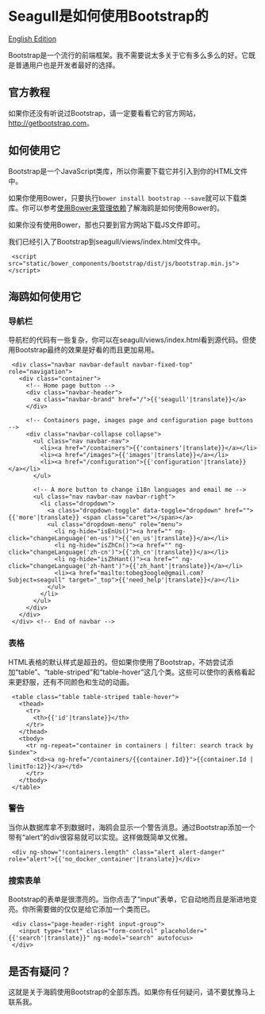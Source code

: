 
# Seagull是如何使用Bootstrap的

[English Edition](2014-10-27-how-seagull-use-bootstrap.md)

Bootstrap是一个流行的前端框架。我不需要说太多关于它有多么多么的好。它既是普通用户也是开发者最好的选择。

## 官方教程

如果你还没有听说过Bootstrap，请一定要看看它的官方网站，<http://getbootstrap.com>。

## 如何使用它

Bootstrap是一个JavaScript类库，所以你需要下载它并引入到你的HTML文件中。

如果你使用Bower，只要执行`bower install bootstrap --save`就可以下载类库。你可以参考[使用Bower来管理依赖](2014-10-26-use-bower-to-manage-dependency-zh.md)了解海鸥是如何使用Bower的。

如果你没有使用Bower，那也只要到官方网站下载JS文件即可。

我们已经引入了Bootstrap到seagull/views/index.html文件中。

```
 <script src="static/bower_components/bootstrap/dist/js/bootstrap.min.js"></script>
```

## 海鸥如何使用它

### 导航栏

导航栏的代码有一些复杂，你可以在seagull/views/index.html看到源代码。但使用Bootstrap最终的效果是好看的而且更加易用。

```
 <div class="navbar navbar-default navbar-fixed-top" role="navigation">
   <div class="container">
     <!-- Home page button -->
     <div class="navbar-header">
       <a class="navbar-brand" href="/">{{'seagull'|translate}}</a>
     </div>

     <!-- Containers page, images page and configuration page buttons -->
     <div class="navbar-collapse collapse">
       <ul class="nav navbar-nav">
         <li><a href="/containers">{{'containers'|translate}}</a></li>
         <li><a href="/images">{{'images'|translate}}</a></li>
         <li><a href="/configuration">{{'configuration'|translate}}</a></li>
       </ul>

       <!-- A more button to change i18n languages and email me -->
       <ul class="nav navbar-nav navbar-right">
         <li class="dropdown">
           <a class="dropdown-toggle" data-toggle="dropdown" href="">{{'more'|translate}} <span class="caret"></span></a>
           <ul class="dropdown-menu" role="menu">
             <li ng-hide="isEnUs()"><a href="" ng-click="changeLanguage('en-us')">{{'en_us'|translate}}</a></li>
             <li ng-hide="isZhCn()"><a href="" ng-click="changeLanguage('zh-cn')">{{'zh_cn'|translate}}</a></li>
             <li ng-hide="isZhHant()"><a href="" ng-click="changeLanguage('zh-hant')">{{'zh_hant'|translate}}</a></li>
             <li><a href="mailto:tobeg3oogle@gmail.com?Subject=seagull" target="_top">{{'need_help'|translate}}</a></li>
           </ul>
         </li>
       </ul>
     </div>
   </div>
 </div> <!-- End of navbar -->
```

### 表格

HTML表格的默认样式是超丑的。但如果你使用了Bootstrap，不妨尝试添加“table”、“table-striped”和“table-hover”这几个类。这些可以使你的表格看起来更舒服，还有不同颜色和生动的动画。

```
 <table class="table table-striped table-hover">
   <thead>
     <tr>
       <th>{{'id'|translate}}</th>
     </tr>
   </thead>
   <tbody>
     <tr ng-repeat="container in containers | filter: search track by $index">
       <td><a ng-href="/containers/{{container.Id}}">{{container.Id | limitTo:12}}</a></td>
     </tr>
   </tbody>
 </table>
```

### 警告

当你从数据库拿不到数据时，海鸥会显示一个警告消息。通过Bootstrap添加一个带有“alert”的div很容易就可以实现。这样做既简单又优雅。

```
 <div ng-show="!containers.length" class="alert alert-danger" role="alert">{{'no_docker_container'|translate}}</div>
```

### 搜索表单

Bootstrap的表单是很漂亮的。当你点击了“input”表单，它自动地而且是渐进地变亮。你所需要做的仅仅是给它添加一个类而已。

```
 <div class="page-header-right input-group">
   <input type="text" class="form-control" placeholder="{{'search'|translate}}" ng-model="search" autofocus>
 </div>
```

## 是否有疑问？

这就是关于海鸥使用Bootstrap的全部东西。如果你有任何疑问，请不要犹豫马上联系我。
